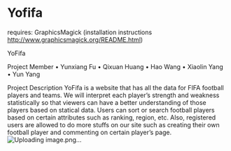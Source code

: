 # Yofifa


requires: GraphicsMagick (installation instructions http://www.graphicsmagick.org/README.html)

YoFifa

Project Member
•	Yunxiang Fu
•	Qixuan Huang
•	Hao Wang
•	Xiaolin Yang
•	Yun Yang

Project Description
YoFifa is a website that has all the data for FIFA football players and teams. We will interpret each player’s strength and weakness statistically so that viewers can have a better understanding of those players based on statical data. Users can sort or search football players based on certain attributes such as ranking, region, etc. 
Also, registered users are allowed to do more stuffs on our site such as creating their own football player and commenting on certain player’s page.
![Uploading image.png…]()
